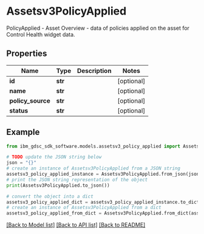 # Assetsv3PolicyApplied

PolicyApplied - Asset Overview - data of policies applied on the asset for Control Health widget data.

## Properties

Name | Type | Description | Notes
------------ | ------------- | ------------- | -------------
**id** | **str** |  | [optional] 
**name** | **str** |  | [optional] 
**policy_source** | **str** |  | [optional] 
**status** | **str** |  | [optional] 

## Example

```python
from ibm_gdsc_sdk_software.models.assetsv3_policy_applied import Assetsv3PolicyApplied

# TODO update the JSON string below
json = "{}"
# create an instance of Assetsv3PolicyApplied from a JSON string
assetsv3_policy_applied_instance = Assetsv3PolicyApplied.from_json(json)
# print the JSON string representation of the object
print(Assetsv3PolicyApplied.to_json())

# convert the object into a dict
assetsv3_policy_applied_dict = assetsv3_policy_applied_instance.to_dict()
# create an instance of Assetsv3PolicyApplied from a dict
assetsv3_policy_applied_from_dict = Assetsv3PolicyApplied.from_dict(assetsv3_policy_applied_dict)
```
[[Back to Model list]](../README.md#documentation-for-models) [[Back to API list]](../README.md#documentation-for-api-endpoints) [[Back to README]](../README.md)


